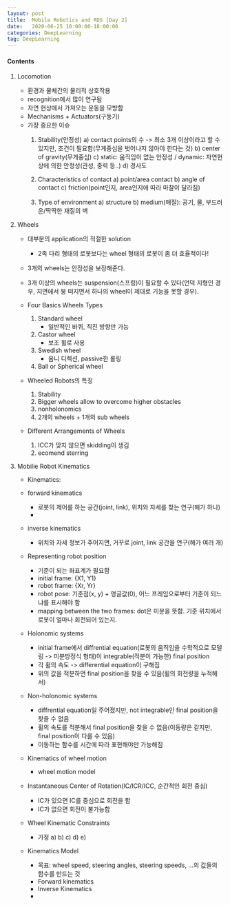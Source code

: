 ```yaml
---
layout: post
title:  Mobile Robotics and ROS [Day 2]
date:   2020-06-25 10:00:00-18:00:00
categories: DeepLearning
tag: DeepLearning
---
```


#### Contents
1. Locomotion
    - 환경과 물체간의 물리적 상호작용  
    - recognition에서 많이 연구됨  
    - 자연 현상에서 가져오는 운동을 모방함  
    - Mechanisms + Actuators(구동기)  
    - 가장 중요한 이슈  
      1) Stability(안정성)
          a) contact points의 수 -> 최소 3개 이상이라고 할 수 있지만, 조건이 필요함(무게중심을 벗어나지 않아야 한다는 것)
          b) center of gravity(무게중심)
          c) static: 움직임이 없는 안정성 / dynamic: 자연현상에 의한 안정성(관성, 중력 등..)
          d) 경사도
         
      2) Characteristics of contact
          a) point/area contact
          b) angle of contact
          c) friction(point인지, area인지에 따라 마찰이 달라짐)

      3) Type of environment
          a) structure
          b) medium(매질): 공기, 물, 부드러운/딱딱한 재질의 벽


2. Wheels
    - 대부분의 application의 적절한 solution
      * 2족 다리 형태의 로봇보다는 wheel 형태의 로봇이 좀 더 효율적이다!  
    - 3개의 wheels는 안정성을 보장해준다.
    - 3개 이상의 wheels는 suspension(스프링)이 필요할 수 있다(언덕 지형인 경우, 지면에서 붕 떠지면서 하나의 wheel이 제대로 기능을 못할 경우).
    - Four Basics Wheels Types
        1) Standard wheel
            + 일반적인 바퀴, 직진 방향만 가능
        2) Castor wheel
            + 보조 휠로 사용
        3) Swedish wheel
            + 옴니 디렉션, passive한 롤링
        4) Ball or Spherical wheel
    
    - Wheeled Robots의 특징
        1) Stability
        2) Bigger wheels allow to overcome higher obstacles
        3) nonholonomics
        4) 2개의 wheels + 1개의 sub wheels

    - Different Arrangements of Wheels
        1) ICC가 맞지 않으면 skidding이 생김
        2) ecomend sterring


3. Mobilie Robot Kinematics
    - Kinematics: 
    - forward kinematics
        + 로봇의 제어를 하는 공간(joint, link), 위치와 자세를 찾는 연구(해가 하나)
        + 
        
    - inverse kinematics
        + 위치와 자세 정보가 주어지면, 거꾸로 joint, link 공간을 연구(해가 여러 개)
        
        
    - Representing robot position
        + 기준이 되는 좌표계가 필요함
        + initial frame: {X1, Y1}
        + robot frame: {Xr, Yr}
        + robot pose: 기준점(x, y) + 앵글값(0), 어느 프레임으로부터 기준이 되느냐를 표시해야 함
        + mapping between the two frames: dot은 미분을 뜻함. 기준 위치에서 로봇이 얼마나 회전되어 있는지.
 
    - Holonomic systems
        + initial frame에서 diffrential equation(로봇의 움직임을 수학적으로 모델링 -> 미분방정식 형태)이 integrable(적분이 가능한) final position
        + 각 휠의 속도 -> differential equation이 구해짐
        + 위의 값을 적분하면 final position을 찾을 수 있음(휠의 회전량을 누적해서)
    
    - Non-holonomic systems
        + diffrential equation일 주어졌지만, not integrable인 final position을 찾을 수 없음
        + 휠의 속도를 적분해서 final position을 찾을 수 없음(이동량은 같지만, final position이 다를 수 있음)
        + 이동하는 함수를 시간에 따라 표현해야만 가능해짐
        
        
    - Kinematics of wheel motion
        + wheel motion model
        
    - Instantaneous Center of Rotation(IC/ICR/ICC, 순간적인 회전 중심)
        + IC가 있으면 IC를 중심으로 회전을 함
        + IC가 없으면 회전이 불가능함

    - Wheel Kinematic Constraints
        + 가정
            a) 
            b) 
            c) 
            d) 
            e) 
    
    - Kinematics Model
        + 목표: wheel speed, steering angles, steering speeds, ...의 값들의 함수를 만드는 것
        + Forward kinematics
            <img>
        + Inverse Kinematics
            <img>
        + 



















